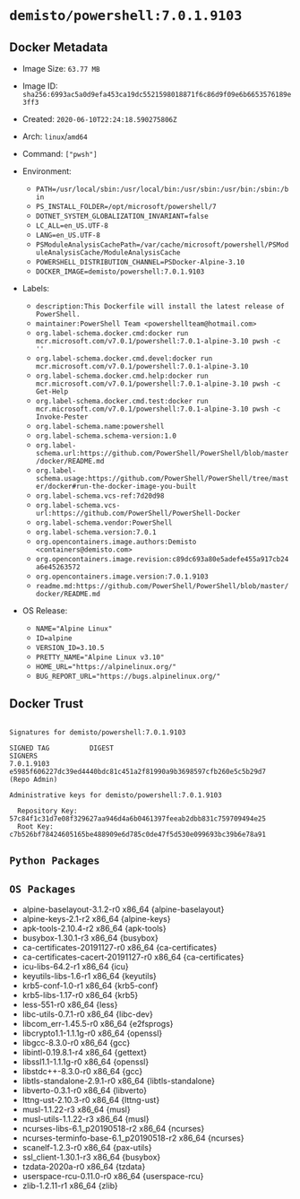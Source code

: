 # `demisto/powershell:7.0.1.9103`
## Docker Metadata
- Image Size: `63.77 MB`
- Image ID: `sha256:6993ac5a0d9efa453ca19dc5521598018871f6c86d9f09e6b6653576189e3ff3`
- Created: `2020-06-10T22:24:18.590275806Z`
- Arch: `linux`/`amd64`
- Command: `["pwsh"]`
- Environment:
  - `PATH=/usr/local/sbin:/usr/local/bin:/usr/sbin:/usr/bin:/sbin:/bin`
  - `PS_INSTALL_FOLDER=/opt/microsoft/powershell/7`
  - `DOTNET_SYSTEM_GLOBALIZATION_INVARIANT=false`
  - `LC_ALL=en_US.UTF-8`
  - `LANG=en_US.UTF-8`
  - `PSModuleAnalysisCachePath=/var/cache/microsoft/powershell/PSModuleAnalysisCache/ModuleAnalysisCache`
  - `POWERSHELL_DISTRIBUTION_CHANNEL=PSDocker-Alpine-3.10`
  - `DOCKER_IMAGE=demisto/powershell:7.0.1.9103`
- Labels:
  - `description:This Dockerfile will install the latest release of PowerShell.`
  - `maintainer:PowerShell Team <powershellteam@hotmail.com>`
  - `org.label-schema.docker.cmd:docker run mcr.microsoft.com/v7.0.1/powershell:7.0.1-alpine-3.10 pwsh -c ''`
  - `org.label-schema.docker.cmd.devel:docker run mcr.microsoft.com/v7.0.1/powershell:7.0.1-alpine-3.10`
  - `org.label-schema.docker.cmd.help:docker run mcr.microsoft.com/v7.0.1/powershell:7.0.1-alpine-3.10 pwsh -c Get-Help`
  - `org.label-schema.docker.cmd.test:docker run mcr.microsoft.com/v7.0.1/powershell:7.0.1-alpine-3.10 pwsh -c Invoke-Pester`
  - `org.label-schema.name:powershell`
  - `org.label-schema.schema-version:1.0`
  - `org.label-schema.url:https://github.com/PowerShell/PowerShell/blob/master/docker/README.md`
  - `org.label-schema.usage:https://github.com/PowerShell/PowerShell/tree/master/docker#run-the-docker-image-you-built`
  - `org.label-schema.vcs-ref:7d20d98`
  - `org.label-schema.vcs-url:https://github.com/PowerShell/PowerShell-Docker`
  - `org.label-schema.vendor:PowerShell`
  - `org.label-schema.version:7.0.1`
  - `org.opencontainers.image.authors:Demisto <containers@demisto.com>`
  - `org.opencontainers.image.revision:c89dc693a80e5adefe455a917cb24a6e45263572`
  - `org.opencontainers.image.version:7.0.1.9103`
  - `readme.md:https://github.com/PowerShell/PowerShell/blob/master/docker/README.md`

- OS Release:
  - `NAME="Alpine Linux"`
  - `ID=alpine`
  - `VERSION_ID=3.10.5`
  - `PRETTY_NAME="Alpine Linux v3.10"`
  - `HOME_URL="https://alpinelinux.org/"`
  - `BUG_REPORT_URL="https://bugs.alpinelinux.org/"`

## Docker Trust
```

Signatures for demisto/powershell:7.0.1.9103

SIGNED TAG          DIGEST                                                             SIGNERS
7.0.1.9103          e5985f606227dc39ed4440bdc81c451a2f81990a9b3698597cfb260e5c5b29d7   (Repo Admin)

Administrative keys for demisto/powershell:7.0.1.9103

  Repository Key:	57c84f1c31d7e08f329627aa946d4a6b0461397feeab2dbb831c759709494e25
  Root Key:	c7b526bf78424605165be488909e6d785c0de47f5d530e099693bc39b6e78a91

```

## `Python Packages`


## `OS Packages`

* alpine-baselayout-3.1.2-r0 x86_64 {alpine-baselayout}
* alpine-keys-2.1-r2 x86_64 {alpine-keys}
* apk-tools-2.10.4-r2 x86_64 {apk-tools}
* busybox-1.30.1-r3 x86_64 {busybox}
* ca-certificates-20191127-r0 x86_64 {ca-certificates}
* ca-certificates-cacert-20191127-r0 x86_64 {ca-certificates}
* icu-libs-64.2-r1 x86_64 {icu}
* keyutils-libs-1.6-r1 x86_64 {keyutils}
* krb5-conf-1.0-r1 x86_64 {krb5-conf}
* krb5-libs-1.17-r0 x86_64 {krb5}
* less-551-r0 x86_64 {less}
* libc-utils-0.7.1-r0 x86_64 {libc-dev}
* libcom_err-1.45.5-r0 x86_64 {e2fsprogs}
* libcrypto1.1-1.1.1g-r0 x86_64 {openssl}
* libgcc-8.3.0-r0 x86_64 {gcc}
* libintl-0.19.8.1-r4 x86_64 {gettext}
* libssl1.1-1.1.1g-r0 x86_64 {openssl}
* libstdc++-8.3.0-r0 x86_64 {gcc}
* libtls-standalone-2.9.1-r0 x86_64 {libtls-standalone}
* libverto-0.3.1-r0 x86_64 {libverto}
* lttng-ust-2.10.3-r0 x86_64 {lttng-ust}
* musl-1.1.22-r3 x86_64 {musl}
* musl-utils-1.1.22-r3 x86_64 {musl}
* ncurses-libs-6.1_p20190518-r2 x86_64 {ncurses}
* ncurses-terminfo-base-6.1_p20190518-r2 x86_64 {ncurses}
* scanelf-1.2.3-r0 x86_64 {pax-utils}
* ssl_client-1.30.1-r3 x86_64 {busybox}
* tzdata-2020a-r0 x86_64 {tzdata}
* userspace-rcu-0.11.0-r0 x86_64 {userspace-rcu}
* zlib-1.2.11-r1 x86_64 {zlib}

